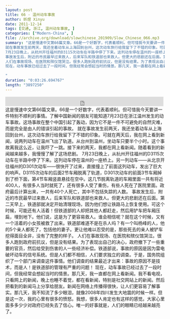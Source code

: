 ```yaml
---
layout: post
title: 66 - 温州动车事故
author: 昕煜 Xinyu
date: 2011-12-14
tags: [交通, 浙江, 温州动车事故, ]
categories: ["Modern-China", ]
file: //archive.org/download/slowchinese_201909/Slow_Chinese_066.mp3
summary: "这是慢速中文第66篇文章。66是一个好数字，代表着顺利。但可惜我今天要讲一件特别不顺利的事情。了解中国新闻的朋友可能知道7月23日在浙江温州发生的动车事故。这场事故在整个中国引起了轰动，因为它不是一件不可避免的自然灾难，而是完全是由人的错误引起的事故。
就在事故发生前两天，我还坐着动车从上海回到台州，这次动车旅行给我留下了不错的印象。可就在两天后，我在网上看到新闻，说两列动车在温州飞出了轨道。从台州到温州，坐动车只要半个小时。这个事故离我这么近，让我吓了一跳。接下来的两天，我都在网上看新闻。随着看到的新闻越来越多，我慢慢了解了这场悲剧。
7月23日晚上，从杭州开往福州的D3115次动车在半路中停了下来。这列动车停在温州的一座桥上。另一列动车——从北京开往福州的D301次动车——很快开了过来，直接撞上了前面这列动车，发出了巨大的响声。D3115次动车的后面2节车厢脱离了轨道，D301次动车的前面3节车厢掉到了桥下面，第4节车厢竖直悬挂在空中。这几节脱离轨道的车厢里面一共有将近400人，有很多人当时就死了，还有很多人受了重伤，有些人死在了医院里面。政府最后计算出来，一共有40个人死亡，其中不包括失踪的人数。
事故发生后，附近的市民最早过来救人，后来军队和铁道部也来救人。但更大的悲剧还在后面。第二天早上，铁道部就决定开始清理现场，因为他们想让铁路马上恢复使用。可这个时候，可能还有人活着！但铁道部的人却把其他人都赶走，然后用铲车把车厢压扁，埋到地下。他们说，这是为了更容易救人。谁会相信呢？就在这个时候，又有一个活着的小女孩被救了出来。铁道部难道不是在杀人吗？有一个叫杨峰的人，他的5个亲人都死了，包括他的妻子。更让他难以忍受的是，那些死去的亲人被铲车挖得面目全非，没有了完整的样子。
人们在事故现场、在医院和殡仪馆哭泣。很多人跑到政府前抗议，但是没有结果。为了表现出自己的决心，政府撤下了一些重要的官员，然后给受到伤害的人一些经济补偿。铁道部说，事故的原因是因为雷电破坏动车的信号系统。但是人们都不相信，人们要求独立的调查。于是，国务院组织了一个部门来调查这件事情。他们调查的结果最近才出来：事故的原因不是技术，而是人！是铁道部的管理有严重的问题！
现在，动车事故已经过去了一段时间，但我经常会想起当时的情景。那几天，我一直都在网上看新闻。我不看电视，只看网上的新闻，晚上也睡不着觉，都在看新闻，特别是社交网站上的新闻。然后把看到的新闻马上分享给朋友。新闻在网络上传播得很快，让人们更容易了解事实。那几天，我不知流了多少眼泪，就像2008年四川发生大地震的时候一样。但是这一次，我的心里有很多的愤怒。我想，很多人肯定也有这样的感觉。大家心里面多多少少对政府已经失去了信心。唯一的好事就是，人们的眼睛已经越来越亮了。
 
"
duration: "0:03:26.694767"
length: "3897250"
---
```


<iframe src="https://archive.org/embed/slowchinese_201909/Slow_Chinese_066.mp3" width="500" height="30" frameborder="0" webkitallowfullscreen="true" mozallowfullscreen="true" allowfullscreen></iframe>
这是慢速中文第66篇文章。66是一个好数字，代表着顺利。但可惜我今天要讲一件特别不顺利的事情。了解中国新闻的朋友可能知道7月23日在浙江温州发生的动车事故。这场事故在整个中国引起了轰动，因为它不是一件不可避免的自然灾难，而是完全是由人的错误引起的事故。
就在事故发生前两天，我还坐着动车从上海回到台州，这次动车旅行给我留下了不错的印象。可就在两天后，我在网上看到新闻，说两列动车在温州飞出了轨道。从台州到温州，坐动车只要半个小时。这个事故离我这么近，让我吓了一跳。接下来的两天，我都在网上看新闻。随着看到的新闻越来越多，我慢慢了解了这场悲剧。
7月23日晚上，从杭州开往福州的D3115次动车在半路中停了下来。这列动车停在温州的一座桥上。另一列动车——从北京开往福州的D301次动车——很快开了过来，直接撞上了前面这列动车，发出了巨大的响声。D3115次动车的后面2节车厢脱离了轨道，D301次动车的前面3节车厢掉到了桥下面，第4节车厢竖直悬挂在空中。这几节脱离轨道的车厢里面一共有将近400人，有很多人当时就死了，还有很多人受了重伤，有些人死在了医院里面。政府最后计算出来，一共有40个人死亡，其中不包括失踪的人数。
事故发生后，附近的市民最早过来救人，后来军队和铁道部也来救人。但更大的悲剧还在后面。第二天早上，铁道部就决定开始清理现场，因为他们想让铁路马上恢复使用。可这个时候，可能还有人活着！但铁道部的人却把其他人都赶走，然后用铲车把车厢压扁，埋到地下。他们说，这是为了更容易救人。谁会相信呢？就在这个时候，又有一个活着的小女孩被救了出来。铁道部难道不是在杀人吗？有一个叫杨峰的人，他的5个亲人都死了，包括他的妻子。更让他难以忍受的是，那些死去的亲人被铲车挖得面目全非，没有了完整的样子。
人们在事故现场、在医院和殡仪馆哭泣。很多人跑到政府前抗议，但是没有结果。为了表现出自己的决心，政府撤下了一些重要的官员，然后给受到伤害的人一些经济补偿。铁道部说，事故的原因是因为雷电破坏动车的信号系统。但是人们都不相信，人们要求独立的调查。于是，国务院组织了一个部门来调查这件事情。他们调查的结果最近才出来：事故的原因不是技术，而是人！是铁道部的管理有严重的问题！
现在，动车事故已经过去了一段时间，但我经常会想起当时的情景。那几天，我一直都在网上看新闻。我不看电视，只看网上的新闻，晚上也睡不着觉，都在看新闻，特别是社交网站上的新闻。然后把看到的新闻马上分享给朋友。新闻在网络上传播得很快，让人们更容易了解事实。那几天，我不知流了多少眼泪，就像2008年四川发生大地震的时候一样。但是这一次，我的心里有很多的愤怒。我想，很多人肯定也有这样的感觉。大家心里面多多少少对政府已经失去了信心。唯一的好事就是，人们的眼睛已经越来越亮了。
 
